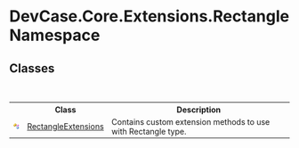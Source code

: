 # DevCase.Core.Extensions.Rectangle Namespace
 




## Classes
&nbsp;<table><tr><th></th><th>Class</th><th>Description</th></tr><tr><td>![Public class](media/pubclass.gif "Public class")</td><td><a href="T_DevCase_Core_Extensions_Rectangle_RectangleExtensions">RectangleExtensions</a></td><td>
Contains custom extension methods to use with Rectangle type.</td></tr></table>&nbsp;
